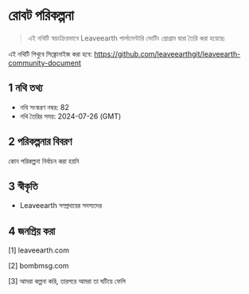 # রোবট পরিকল্পনা

>এই নথিটি স্বয়ংক্রিয়ভাবে Leaveearth পার্লামেন্টারি ভোটিং প্রোগ্রাম দ্বারা তৈরি করা হয়েছে৷

এই নথিটি গিথুবে সিঙ্ক্রোনাইজ করা হবে: https://github.com/leaveearthgit/leaveearth-community-document

## 1 নথি তথ্য

- নথি সংস্করণ নম্বর: 82
- নথি তৈরির সময়: 2024-07-26 (GMT)

## 2 পরিকল্পনার বিবরণ

কোন পরিকল্পনা নির্বাচন করা হয়নি

## 3 স্বীকৃতি
* Leaveearth সম্প্রদায়ের সদস্যদের

## 4 জনপ্রিয় করা
[1] leaveearth.com

[2] bombmsg.com

[3] আমরা কল্পনা করি, তারপরে আমরা তা ঘটিয়ে ফেলি